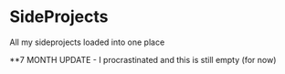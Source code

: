 # SideProjects
All my sideprojects loaded into one place

**7 MONTH UPDATE - I procrastinated and this is still empty (for now)
